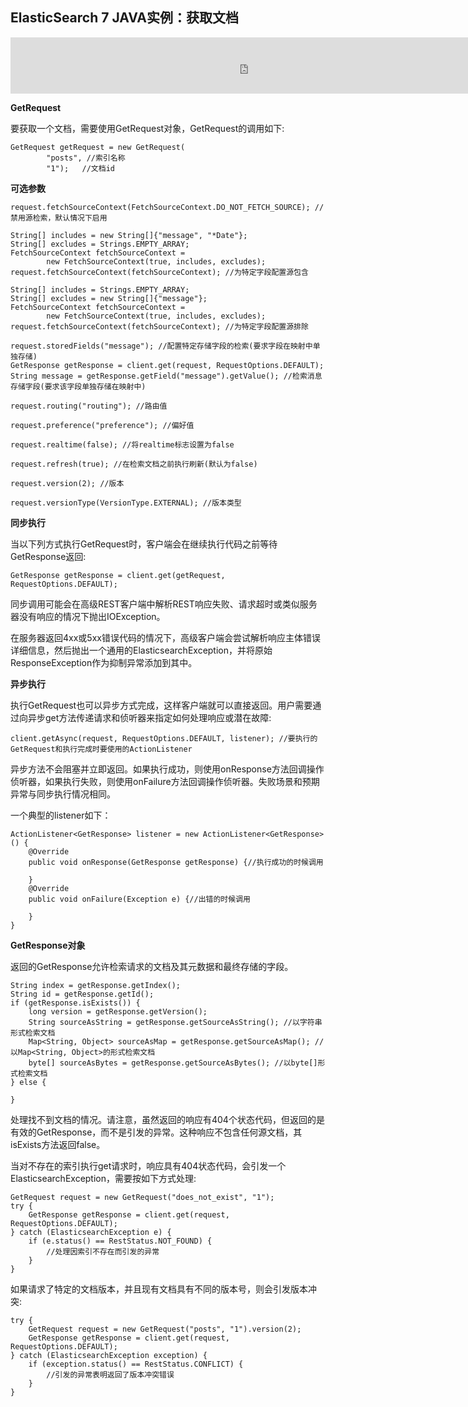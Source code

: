 ## ElasticSearch 7 JAVA实例：获取文档

<iframe id="iframeu4097238_0" name="iframeu4097238_0" src="https://pos.baidu.com/tcfm?conwid=760&amp;conhei=90&amp;rdid=4097238&amp;dc=3&amp;di=u4097238&amp;s1=3545058880&amp;s2=294860138&amp;dri=0&amp;dis=0&amp;dai=2&amp;ps=230x654&amp;enu=encoding&amp;exps=110261,110252,110011&amp;ant=0&amp;aa=1&amp;psi=ab70af74f4909f45&amp;dcb=___adblockplus_&amp;dtm=HTML_POST&amp;dvi=0.0&amp;dci=-1&amp;dpt=none&amp;tsr=0&amp;tpr=1634345847171&amp;ti=ElasticSearch%207%20JAVA%E5%AE%9E%E4%BE%8B%EF%BC%9A%E8%8E%B7%E5%8F%96%E6%96%87%E6%A1%A3%2C%E5%AD%A6%E4%B9%A0ElasticSearch%207%20%E6%95%99%E7%A8%8B%2CElasticSear&amp;ari=2&amp;ver=1012&amp;dbv=2&amp;drs=1&amp;pcs=1864x885&amp;pss=1864x2751&amp;cfv=0&amp;cpl=16&amp;chi=17&amp;cce=true&amp;cec=UTF-8&amp;tlm=1627002759&amp;prot=2&amp;rw=885&amp;ltu=https%3A%2F%2Fwww.kaifaxueyuan.com%2Fserver%2Felasticsearch7%2Felasticsearch-java-get-document-api.html&amp;ltr=https%3A%2F%2Fwww.kaifaxueyuan.com%2Fserver%2Felasticsearch7%2Felasticsearch-java-document-new-index-api.html&amp;ecd=1&amp;uc=1920x1032&amp;pis=-1x-1&amp;sr=1920x1080&amp;tcn=1634345847&amp;qn=c0ab48ad9bbcf2ab&amp;tt=1634345847158.48.48.49" width="760" height="90" scrolling="no" frameborder="0" style="box-sizing: border-box;"></iframe>



**GetRequest**

 要获取一个文档，需要使用GetRequest对象，GetRequest的调用如下:

```
GetRequest getRequest = new GetRequest(
        "posts", //索引名称
        "1");   //文档id
```

**可选参数**

```
request.fetchSourceContext(FetchSourceContext.DO_NOT_FETCH_SOURCE); //禁用源检索，默认情况下启用

String[] includes = new String[]{"message", "*Date"};
String[] excludes = Strings.EMPTY_ARRAY;
FetchSourceContext fetchSourceContext =
        new FetchSourceContext(true, includes, excludes);
request.fetchSourceContext(fetchSourceContext); //为特定字段配置源包含

String[] includes = Strings.EMPTY_ARRAY;
String[] excludes = new String[]{"message"};
FetchSourceContext fetchSourceContext =
        new FetchSourceContext(true, includes, excludes);
request.fetchSourceContext(fetchSourceContext); //为特定字段配置源排除

request.storedFields("message"); //配置特定存储字段的检索(要求字段在映射中单独存储)
GetResponse getResponse = client.get(request, RequestOptions.DEFAULT);
String message = getResponse.getField("message").getValue(); //检索消息存储字段(要求该字段单独存储在映射中)

request.routing("routing"); //路由值

request.preference("preference"); //偏好值

request.realtime(false); //将realtime标志设置为false

request.refresh(true); //在检索文档之前执行刷新(默认为false)

request.version(2); //版本

request.versionType(VersionType.EXTERNAL); //版本类型
```

**同步执行**

 当以下列方式执行GetRequest时，客户端会在继续执行代码之前等待GetResponse返回:

```
GetResponse getResponse = client.get(getRequest, RequestOptions.DEFAULT);
```

 同步调用可能会在高级REST客户端中解析REST响应失败、请求超时或类似服务器没有响应的情况下抛出IOException。

 在服务器返回4xx或5xx错误代码的情况下，高级客户端会尝试解析响应主体错误详细信息，然后抛出一个通用的ElasticsearchException，并将原始ResponseException作为抑制异常添加到其中。

**异步执行**

 执行GetRequest也可以异步方式完成，这样客户端就可以直接返回。用户需要通过向异步get方法传递请求和侦听器来指定如何处理响应或潜在故障:

```
client.getAsync(request, RequestOptions.DEFAULT, listener); //要执行的GetRequest和执行完成时要使用的ActionListener
```

 异步方法不会阻塞并立即返回。如果执行成功，则使用onResponse方法回调操作侦听器，如果执行失败，则使用onFailure方法回调操作侦听器。失败场景和预期异常与同步执行情况相同。

 一个典型的listener如下：

```
ActionListener<GetResponse> listener = new ActionListener<GetResponse>() {
    @Override
    public void onResponse(GetResponse getResponse) {//执行成功的时候调用
        
    }
    @Override
    public void onFailure(Exception e) {//出错的时候调用
        
    }
}
```

**GetResponse对象**

 返回的GetResponse允许检索请求的文档及其元数据和最终存储的字段。

```
String index = getResponse.getIndex();
String id = getResponse.getId();
if (getResponse.isExists()) {
    long version = getResponse.getVersion();
    String sourceAsString = getResponse.getSourceAsString(); //以字符串形式检索文档  
    Map<String, Object> sourceAsMap = getResponse.getSourceAsMap(); //以Map<String, Object>的形式检索文档
    byte[] sourceAsBytes = getResponse.getSourceAsBytes(); //以byte[]形式检索文档   
} else {
    
}
```

 处理找不到文档的情况。请注意，虽然返回的响应有404个状态代码，但返回的是有效的GetResponse，而不是引发的异常。这种响应不包含任何源文档，其isExists方法返回false。

 当对不存在的索引执行get请求时，响应具有404状态代码，会引发一个ElasticsearchException，需要按如下方式处理:

```
GetRequest request = new GetRequest("does_not_exist", "1");
try {
    GetResponse getResponse = client.get(request, RequestOptions.DEFAULT);
} catch (ElasticsearchException e) {
    if (e.status() == RestStatus.NOT_FOUND) {
        //处理因索引不存在而引发的异常
    }
}
```

 如果请求了特定的文档版本，并且现有文档具有不同的版本号，则会引发版本冲突: 

```
try {
    GetRequest request = new GetRequest("posts", "1").version(2);
    GetResponse getResponse = client.get(request, RequestOptions.DEFAULT);
} catch (ElasticsearchException exception) {
    if (exception.status() == RestStatus.CONFLICT) {
        //引发的异常表明返回了版本冲突错误
    }
}
```